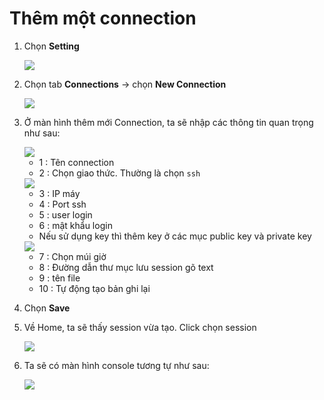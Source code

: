 # Thêm một connection

1. Chọn **Setting**

    <img src="https://i.imgur.com/nCVSCCu.png">

2. Chọn tab **Connections** -> chọn **New Connection**

    <img src="https://i.imgur.com/I7sabr8.png">

3. Ở màn hình thêm mới Connection, ta sẽ nhập các thông tin quan trọng như sau:

    <img src="https://i.imgur.com/0KRdjxf.png">

    - 1 : Tên connection
    - 2 : Chọn giao thức. Thường là chọn `ssh`

    <img src="https://i.imgur.com/v2lCbmm.png">

    - 3 : IP máy
    - 4 : Port ssh
    - 5 : user login
    - 6 : mật khẩu login
    - Nếu sử dụng key thì thêm key ở các mục public key và private key

    <img src="https://i.imgur.com/8goNx6n.png">

    - 7 : Chọn múi giờ
    - 8 : Đường dẫn thư mục lưu session gõ text
    - 9 : tên file
    - 10 : Tự động tạo bản ghi lại

4. Chọn **Save**

5. Về Home, ta sẽ thấy session vừa tạo. Click chọn session

    <img src="https://i.imgur.com/Dlep9g4.png">

6. Ta sẽ có màn hình console tương tự như sau:

    <img src="https://i.imgur.com/fSfn0wH.png">